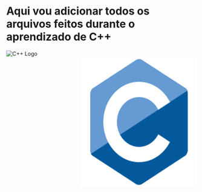 # Aqui vou adicionar todos os arquivos feitos durante o aprendizado de C++

<div align="left">
  <tr>
    <td>
      <img src="https://raw.githubusercontent.com/isocpp/logos/master/cpp_logo.png" alt="C++ Logo" width="306" height="344" />
    </td>
  </tr>
</div>

<div align="right">
  <tr>
    <td>
     <img src="https://raw.githubusercontent.com/devicons/devicon/ca28c779441053191ff11710fe24a9e6c23690d6/icons/c/c-original.svg" width="306" height="344" style="background: trasparent;">
    </td>
  </tr>
</div>
